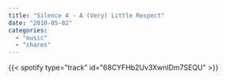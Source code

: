 ```yaml
---
title: "Silence 4 - A (Very) Little Respect"
date: "2010-05-02"
categories:
  - "music"
  - "shares"
---
```


{{< spotify type="track" id="68CYFHb2Uv3XwnlDm7SEQU" >}}
